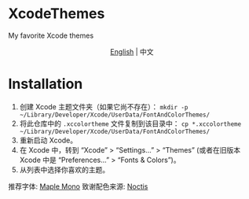 # XcodeThemes
My favorite Xcode themes

<p align="center">
  <a href="./README.md">English</a> |
  中文
</p>

# Installation

1.  创建 Xcode 主题文件夹（如果它尚不存在）：
    `mkdir -p ~/Library/Developer/Xcode/UserData/FontAndColorThemes/`
2.  将此仓库中的 `.xccolortheme` 文件复制到该目录中：
    `cp *.xccolortheme ~/Library/Developer/Xcode/UserData/FontAndColorThemes/`
3.  重新启动 Xcode。
4.  在 Xcode 中，转到 “Xcode” > “Settings...” > “Themes” (或者在旧版本 Xcode 中是 “Preferences...” > “Fonts & Colors”)。
5.  从列表中选择你喜欢的主题。

推荐字体: [Maple Mono](https://github.com/subframe7536/maple-font)
致谢配色来源: [Noctis](https://github.com/liviuschera/noctis)